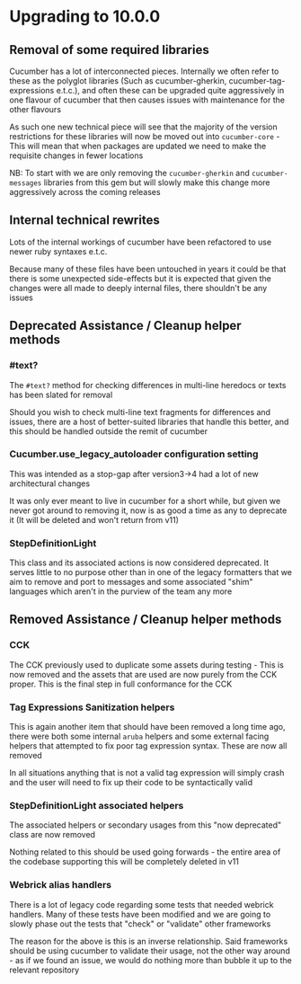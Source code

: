 # Upgrading to 10.0.0

## Removal of some required libraries

Cucumber has a lot of interconnected pieces. Internally we often refer to these as the polyglot libraries
(Such as cucumber-gherkin, cucumber-tag-expressions e.t.c.), and often these can be upgraded quite aggressively
in one flavour of cucumber that then causes issues with maintenance for the other flavours

As such one new technical piece will see that the majority of the version restrictions for these libraries will
now be moved out into `cucumber-core` - This will mean that when packages are updated we need to make the requisite
changes in fewer locations

NB: To start with we are only removing the `cucumber-gherkin` and `cucumber-messages` libraries from this gem
but will slowly make this change more aggressively across the coming releases 

## Internal technical rewrites

Lots of the internal workings of cucumber have been refactored to use newer ruby syntaxes e.t.c.

Because many of these files have been untouched in years it could be that there is some unexpected side-effects
but it is expected that given the changes were all made to deeply internal files, there shouldn't be any
issues

## Deprecated Assistance / Cleanup helper methods

### #text?

The `#text?` method for checking differences in multi-line heredocs or texts has been slated for removal

Should you wish to check multi-line text fragments for differences and issues, there are a host of better-suited
libraries that handle this better, and this should be handled outside the remit of cucumber

### Cucumber.use_legacy_autoloader configuration setting

This was intended as a stop-gap after version3->4 had a lot of new architectural changes

It was only ever meant to live in cucumber for a short while, but given we never got around to removing it, now
is as good a time as any to deprecate it (It will be deleted and won't return from v11)

### StepDefinitionLight

This class and its associated actions is now considered deprecated. It serves little to no purpose other than in
one of the legacy formatters that we aim to remove and port to messages and some associated "shim" languages
which aren't in the purview of the team any more

## Removed Assistance / Cleanup helper methods

### CCK

The CCK previously used to duplicate some assets during testing - This is now removed and the assets that are used
are now purely from the CCK proper. This is the final step in full conformance for the CCK

### Tag Expressions Sanitization helpers

This is again another item that should have been removed a long time ago, there were both some internal `aruba` helpers
and some external facing helpers that attempted to fix poor tag expression syntax. These are now all removed

In all situations anything that is not a valid tag expression will simply crash and the user will need to fix
up their code to be syntactically valid

### StepDefinitionLight associated helpers

The associated helpers or secondary usages from this "now deprecated" class are now removed

Nothing related to this should be used going forwards - the entire area of the codebase supporting this will
be completely deleted in v11

### Webrick alias handlers

There is a lot of legacy code regarding some tests that needed webrick handlers. Many of these tests have been
modified and we are going to slowly phase out the tests that "check" or "validate" other frameworks

The reason for the above is this is an inverse relationship. Said frameworks should be using cucumber to validate
their usage, not the other way around - as if we found an issue, we would do nothing more than bubble it up to
the relevant repository
